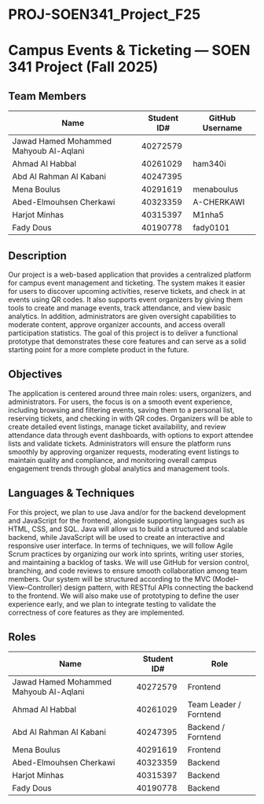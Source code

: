 # PROJ-SOEN341_Project_F25

# Campus Events & Ticketing — SOEN 341 Project (Fall 2025)

## Team Members

| Name                                      | Student ID# | GitHub Username |
|-------------------------------------------|-------------|-----------------|
| Jawad Hamed Mohammed Mahyoub Al-Aqlani    |  40272579   |                 |
| Ahmad Al Habbal                           |  40261029   |     ham340i     |
| Abd Al Rahman Al Kabani                   |  40247395   |                 |
| Mena Boulus                               |  40291619   |   menaboulus    |
| Abed-Elmouhsen Cherkawi                   |  40323359   |   A-CHERKAWI    |
| Harjot Minhas                             |  40315397   |     M1nha5      |
| Fady Dous                                 |  40190778   |    fady0101     |

## Description
Our project is a web-based application that provides a centralized platform for campus event management and ticketing. The system makes it easier for users to discover upcoming activities, reserve tickets, and check in at events using QR codes. It also supports event organizers by giving them tools to create and manage events, track attendance, and view basic analytics. In addition, administrators are given oversight capabilities to moderate content, approve organizer accounts, and access overall participation statistics. The goal of this project is to deliver a functional prototype that demonstrates these core features and can serve as a solid starting point for a more complete product in the future.

## Objectives
The application is centered around three main roles: users, organizers, and administrators. For users, the focus is on a smooth event experience, including browsing and filtering events, saving them to a personal list, reserving tickets, and checking in with QR codes. Organizers will be able to create detailed event listings, manage ticket availability, and review attendance data through event dashboards, with options to export attendee lists and validate tickets. Administrators will ensure the platform runs smoothly by approving organizer requests, moderating event listings to maintain quality and compliance, and monitoring overall campus engagement trends through global analytics and management tools.

## Languages & Techniques
For this project, we plan to use Java and/or for the backend development and JavaScript for the frontend, alongside supporting languages such as HTML, CSS, and SQL. Java will allow us to build a structured and scalable backend, while JavaScript will be used to create an interactive and responsive user interface. In terms of techniques, we will follow Agile Scrum practices by organizing our work into sprints, writing user stories, and maintaining a backlog of tasks. We will use GitHub for version control, branching, and code reviews to ensure smooth collaboration among team members. Our system will be structured according to the MVC (Model–View–Controller) design pattern, with RESTful APIs connecting the backend to the frontend. We will also make use of prototyping to define the user experience early, and we plan to integrate testing to validate the correctness of core features as they are implemented.

## Roles

| Name                                      | Student ID# |             Role            |
|-------------------------------------------|-------------|-----------------------------|
| Jawad Hamed Mohammed Mahyoub Al-Aqlani    |  40272579   |            Frontend         |
| Ahmad Al Habbal                           |  40261029   |     Team Leader / Forntend  |
| Abd Al Rahman Al Kabani                   |  40247395   |      Backend / Forntend     |
| Mena Boulus                               |  40291619   |           Frontend          |
| Abed-Elmouhsen Cherkawi                   |  40323359   |            Backend          |
| Harjot Minhas                             |  40315397   |            Backend          |
| Fady Dous                                 |  40190778   |            Backend          |

